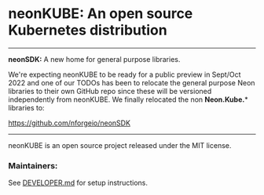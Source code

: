 ﻿# neonKUBE: An open source Kubernetes distribution

---

**neonSDK:** A new home for general purpose libraries.

We're expecting neonKUBE to be ready for a public preview in Sept/Oct 2022 and one of our TODOs has 
been to relocate the general purpose Neon libraries to their own GitHub repo since these will be versioned
independently from neonKUBE.  We finally relocated the non **Neon.Kube.*** libraries to:

https://github.com/nforgeio/neonSDK

---

neonKUBE is an open source project released under the MIT license.

### Maintainers:

See [DEVELOPER.md](Doc/DEVELOPER.md) for setup instructions.
